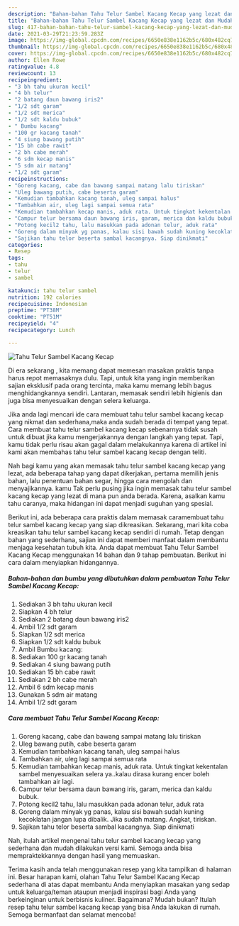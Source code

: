 ```yaml
---
description: "Bahan-bahan Tahu Telur Sambel Kacang Kecap yang lezat dan Mudah Dibuat"
title: "Bahan-bahan Tahu Telur Sambel Kacang Kecap yang lezat dan Mudah Dibuat"
slug: 417-bahan-bahan-tahu-telur-sambel-kacang-kecap-yang-lezat-dan-mudah-dibuat
date: 2021-03-29T21:23:59.283Z
image: https://img-global.cpcdn.com/recipes/6650e838e1162b5c/680x482cq70/tahu-telur-sambel-kacang-kecap-foto-resep-utama.jpg
thumbnail: https://img-global.cpcdn.com/recipes/6650e838e1162b5c/680x482cq70/tahu-telur-sambel-kacang-kecap-foto-resep-utama.jpg
cover: https://img-global.cpcdn.com/recipes/6650e838e1162b5c/680x482cq70/tahu-telur-sambel-kacang-kecap-foto-resep-utama.jpg
author: Ellen Rowe
ratingvalue: 4.8
reviewcount: 13
recipeingredient:
- "3 bh tahu ukuran kecil"
- "4 bh telur"
- "2 batang daun bawang iris2"
- "1/2 sdt garam"
- "1/2 sdt merica"
- "1/2 sdt kaldu bubuk"
- " Bumbu kacang"
- "100 gr kacang tanah"
- "4 siung bawang putih"
- "15 bh cabe rawit"
- "2 bh cabe merah"
- "6 sdm kecap manis"
- "5 sdm air matang"
- "1/2 sdt garam"
recipeinstructions:
- "Goreng kacang, cabe dan bawang sampai matang lalu tiriskan"
- "Uleg bawang putih, cabe beserta garam"
- "Kemudian tambahkan kacang tanah, uleg sampai halus"
- "Tambahkan air, uleg lagi sampai semua rata"
- "Kemudian tambahkan kecap manis, aduk rata. Untuk tingkat kekentalan sambel menyesuaikan selera ya..kalau dirasa kurang encer boleh tambahkan air lagi."
- "Campur telur bersama daun bawang iris, garam, merica dan kaldu bubuk."
- "Potong kecil2 tahu, lalu masukkan pada adonan telur, aduk rata"
- "Goreng dalam minyak yg panas, kalau sisi bawah sudah kuning kecoklatan jangan lupa dibalik. Jika sudah matang. Angkat, tiriskan."
- "Sajikan tahu telor beserta sambal kacangnya. Siap dinikmati"
categories:
- Resep
tags:
- tahu
- telur
- sambel

katakunci: tahu telur sambel 
nutrition: 192 calories
recipecuisine: Indonesian
preptime: "PT38M"
cooktime: "PT51M"
recipeyield: "4"
recipecategory: Lunch

---
```



![Tahu Telur Sambel Kacang Kecap](https://img-global.cpcdn.com/recipes/6650e838e1162b5c/680x482cq70/tahu-telur-sambel-kacang-kecap-foto-resep-utama.jpg)

Di era  sekarang , kita memang dapat memesan masakan praktis tanpa harus repot memasaknya dulu. Tapi, untuk kita yang ingin memberikan sajian eksklusif pada orang tercinta, maka kamu memang lebih bagus menghidangkannya sendiri. Lantaran, memasak sendiri lebih higienis dan juga bisa menyesuaikan dengan selera keluarga.

Jika anda lagi mencari ide cara membuat tahu telur sambel kacang kecap yang nikmat dan sederhana,maka anda sudah berada di tempat yang tepat. Cara membuat tahu telur sambel kacang kecap  sebenarnya tidak susah untuk dibuat jika kamu mengerjakannya dengan langkah yang tepat. Tapi, kamu tidak perlu risau akan gagal dalam melakukannya 
karena di artikel ini kami akan membahas tahu telur sambel kacang kecap dengan teliti.  



Nah bagi kamu yang akan memasak tahu telur sambel kacang kecap yang lezat, ada beberapa tahap yang dapat dikerjakan, pertama memilih jenis bahan, lalu penentuan bahan segar, hingga cara mengolah dan menyajikannya. kamu Tak perlu pusing jika ingin memasak tahu telur sambel kacang kecap yang lezat di mana pun anda berada. Karena, asalkan kamu  tahu caranya, maka hidangan ini dapat menjadi suguhan yang spesial.

Berikut ini, ada beberapa cara praktis  dalam memasak caramembuat tahu telur sambel kacang kecap yang siap dikreasikan. Sekarang, mari kita coba kreasikan tahu telur sambel kacang kecap sendiri di rumah. Tetap dengan bahan yang sederhana, sajian ini dapat memberi manfaat dalam membantu menjaga kesehatan tubuh kita. Anda dapat membuat Tahu Telur Sambel Kacang Kecap menggunakan 14 bahan dan 9 tahap pembuatan. Berikut ini cara dalam menyiapkan hidangannya.

<!--inarticleads1-->

##### Bahan-bahan dan bumbu yang dibutuhkan dalam pembuatan Tahu Telur Sambel Kacang Kecap:

1. Sediakan 3 bh tahu ukuran kecil
1. Siapkan 4 bh telur
1. Sediakan 2 batang daun bawang iris2
1. Ambil 1/2 sdt garam
1. Siapkan 1/2 sdt merica
1. Siapkan 1/2 sdt kaldu bubuk
1. Ambil  Bumbu kacang:
1. Sediakan 100 gr kacang tanah
1. Sediakan 4 siung bawang putih
1. Sediakan 15 bh cabe rawit
1. Sediakan 2 bh cabe merah
1. Ambil 6 sdm kecap manis
1. Gunakan 5 sdm air matang
1. Ambil 1/2 sdt garam




<!--inarticleads2-->

##### Cara membuat Tahu Telur Sambel Kacang Kecap:

1. Goreng kacang, cabe dan bawang sampai matang lalu tiriskan
1. Uleg bawang putih, cabe beserta garam
1. Kemudian tambahkan kacang tanah, uleg sampai halus
1. Tambahkan air, uleg lagi sampai semua rata
1. Kemudian tambahkan kecap manis, aduk rata. Untuk tingkat kekentalan sambel menyesuaikan selera ya..kalau dirasa kurang encer boleh tambahkan air lagi.
1. Campur telur bersama daun bawang iris, garam, merica dan kaldu bubuk.
1. Potong kecil2 tahu, lalu masukkan pada adonan telur, aduk rata
1. Goreng dalam minyak yg panas, kalau sisi bawah sudah kuning kecoklatan jangan lupa dibalik. Jika sudah matang. Angkat, tiriskan.
1. Sajikan tahu telor beserta sambal kacangnya. Siap dinikmati




Nah, itulah artikel mengenai  tahu telur sambel kacang kecap  yang sederhana dan mudah dilakukan versi kami. Semoga anda bisa mempraktekkannya dengan hasil yang memuaskan. 

Terima kasih anda telah menggunakan resep yang kita tampilkan di halaman ini. Besar harapan kami, olahan  Tahu Telur Sambel Kacang Kecap sederhana di atas dapat membantu Anda menyiapkan masakan yang sedap untuk keluarga/teman ataupun menjadi inspirasi bagi Anda yang berkeinginan untuk berbisnis kuliner. Bagaimana? Mudah bukan? Itulah resep tahu telur sambel kacang kecap yang bisa Anda lakukan di rumah. Semoga bermanfaat dan selamat mencoba!

